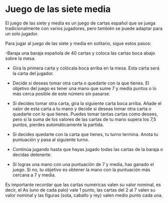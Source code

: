 # Juego de las siete media

El juego de las siete y media es un juego de cartas español que se juega tradicionalmente con varios jugadores, pero también se puede adaptar para un solo jugador.

Para jugar al juego de las siete y media en solitario, sigue estos pasos:

-Baraja una baraja española de 40 cartas y coloca las cartas boca abajo sobre la mesa.

- Gira la primera carta y colócala boca arriba en la mesa. Esta carta será la carta del jugador.

- Decide si deseas tomar otra carta o quedarte con la que tienes. El objetivo del juego es tener una mano que sume 7 y media puntos o lo más cerca posible de este número sin pasarse.

- Si decides tomar otra carta, gira la siguiente carta boca arriba. Añade el valor de esta carta a tu mano y decide si deseas tomar otra carta o quedarte con lo que tienes. Puedes tomar tantas cartas como desees, pero si la suma de los valores de las cartas de tu mano supera los 7,5 puntos, pierdes automáticamente la partida.

- Si decides quedarte con la carta que tienes, tu turno termina. Anota tu puntuación y pasa al siguiente turno.

- Continúa jugando hasta que hayas jugado todas las cartas de la baraja o decidas detenerte.

- Si logras una mano con una puntuación de 7 y media, has ganado el juego. Si no, tu objetivo es obtener la mano con la puntuación más cercana a 7 y media.

Es importante recordar que las cartas numéricas valen su valor nominal, es decir, el As (uno de cada palo) vale 1 punto, las cartas del 2 al 7 valen su valor nominal y las figuras (sota, caballo y rey) valen medio punto cada una.
